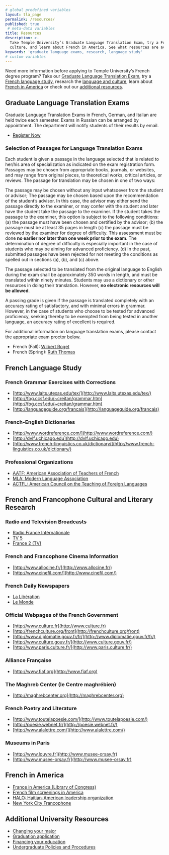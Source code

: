 ```yaml
---
# global predefined variables
layout: tla_page
permalink: /resources/
published: true
 # meta-data variables
title: Resources
description: >-
  Take Temple University’s Graduate Language Translation Exam, try a French language study, research the language and
  culture, and learn about French in America. See what resources are available to you at the College of Liberal Arts.
keywords: 'graduate language exams, research, language study'
# custom variables
---
```

Need more information before applying to Temple University’s French degree program? Take our [Graduate Language Translation Exam](#graduate-language-translation-exams), try a [French language study](#french-language-study), research the [language and culture](#french-and-francophone-cultural-and-literary-research), learn about [French in America](#french-in-america) or check out our [additional resources](#additional-university-resources).

## Graduate Language Translation Exams
Graduate Language Translation Exams in French, German, and Italian are held twice each semester. Exams in Russian can be arranged by appointment. The department will notify students of their results by email.

- [Register Now](https://form.jotform.com/80604468472157)

### Selection of Passages for Language Translation Exams
Each student is given a passage in the language selected that is related to her/his area of specialization as indicated on the exam registration form. Passages may be chosen from appropriate books, journals, or websites, and may range from original pieces, to theoretical works, critical articles, or reviews. The passage for translation may be chosen in one of two ways:

The passage may be chosen without any input whatsoever from the student or advisor;
The passage may be chosen based upon the recommendation of the student’s advisor. In this case, the advisor may either send the passage directly to the examiner, or may confer with the student and later have the student take the passage to the examiner. If the student takes the passage to the examiner, this option is subject to the following conditions:
(a) the passage must have been chosen and certified by the advisor;
(b) the passage must be at least 35 pages in length
(c) the passage must be reviewed by the examiner for degree of difficulty. This assessment must be done **no earlier nor later than one week prior to the exam**. The determination of degree of difficulty is especially important in the case of students who may be aiming for advanced proficiency.
(d) In the past, submitted passages have been rejected for not meeting the conditions as spelled out in sections (a), (b), and (c) above.

The passage selected to be translated from the original language to English during the exam shall be approximately 350 words in length, and must be translated within ninety minutes. Students may use a dictionary or other resources in doing their translation. However, **no electronic resources will be allowed**.

A passing grade is given if the passage is translated completely with an accuracy rating of satisfactory, and with minimal errors in grammar. However, in the case of students who choose to be tested for advanced proficiency, seeking thereby to be exempted from being tested in another language, an accuracy rating of excellent is required.

For additional information on language translation exams, please contact the appropriate exam proctor below.

- French (Fall): [Wilbert Roget](mailto:wilbert@temple.edu)
- French (Spring): [Ruth Thomas](mailto:rpthomas@temple.edu)

## French Language Study

### French Grammar Exercises with Corrections
- [http://www.laits.utexas.edu/tex/](http://www.laits.utexas.edu/tex/)
- [http://fog.ccsf.edu/~creitan/grammar.htm](http://fog.ccsf.edu/~creitan/grammar.htm)
- [http://languageguide.org/francais](http://languageguide.org/francais)

### French-English Dictionaries
- [http://www.wordreference.com/](http://www.wordreference.com/)
- [http://dvlf.uchicago.edu](http://dvlf.uchicago.edu)
- [http://www.french-linguistics.co.uk/dictionary/](http://www.french-linguistics.co.uk/dictionary/)

### Professional Organizations
- [AATF: American Association of Teachers of French](http://www.frenchteachers.org/)
- [MLA:  Modern Language Association](http://www.mla.org/)
- [ACTFL: American Council on the Teaching of Foreign Languages](http://www.actfl.org/?pageid=1)

## French and Francophone Cultural and Literary Research

### Radio and Television Broadcasts
- [Radio France Intérnationale](http://www.rfi.fr/)
- [TV 5](http://www.tv5monde.com/index.php)
- [France 2 (TV)](http://www.france2.fr/)

### French and Francophone Cinema Information
- [http://www.allocine.fr/](http://www.allocine.fr/)
- [http://www.cinefil.com/](http://www.cinefil.com/)

### French Daily Newspapers
- [La Libération](http://www.liberation.fr/)
- [Le Monde](http://www.lemonde.fr/)

### Official Webpages of the French Government
- [http://www.culture.fr](http://www.culture.fr)
- [http://frenchculture.org/front](http://frenchculture.org/front)
- [http://www.diplomatie.gouv.fr/fr/](http://www.diplomatie.gouv.fr/fr/)
- [http://www.culture.gouv.fr/](http://www.culture.gouv.fr/)
- [http://www.paris.culture.fr/](http://www.paris.culture.fr/)

### Alliance Française
- [http://www.fiaf.org](http://www.fiaf.org)

### The Maghreb Center (le Centre maghrébien)
- [http://maghrebcenter.org](http://maghrebcenter.org)

### French Poetry and Literature
- [http://www.toutelapoesie.com/](http://www.toutelapoesie.com/)
- [http://poesie.webnet.fr/](http://poesie.webnet.fr/)
- [http://www.alalettre.com/](http://www.alalettre.com/)

### Museums in Paris
- [http://www.louvre.fr](http://www.musee-orsay.fr)
- [http://www.musee-orsay.fr](http://www.musee-orsay.fr)

## French in America
- [France in America (Library of Congress)](http://international.loc.gov/intldl/fiahtml/)
- [French film screenings in America](http://www.frenchflicks.com)
- [HALO: Haitian-American leadership organization](http://www.halohaiti.org/)
- [New York City Francophone](http://www.lehman.cuny.edu/deanhum/langlit/french/nycfranc.html)

## Additional University Resources
- [Changing your major](http://www.temple.edu/studentaffairs/orientation/freshman-orientation/changing-your-major.asp)
- [Graduation application](http://www.temple.edu/registrar/students/graduation/)
- [Financing your education](http://sfs.temple.edu/)
- [Undergraduate Policies and Procedures](http://bulletin.temple.edu/undergraduate/academic-policies/)
